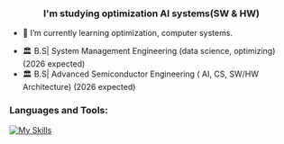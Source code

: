 <h3 align="center">I'm studying optimization AI systems(SW & HW)</h3>

- 🌱 I’m currently learning optimization, computer systems.
<!-- 📫 How to reach me **beppa2396@skku.edu** or [LinkedIn](https://www.linkedin.com/in/seokho-han-ab94b1306)-->
- 🏛️ B.S| System Management Engineering      (data science, optimizing)(2026 expected)
- 🏛️ B.S| Advanced Semiconductor Engineering ( AI, CS, SW/HW Architecture)  (2026 expected)
  



<h3 align="left">Languages and Tools:</h3>

[![My Skills](https://skillicons.dev/icons?i=java,python,c,flask,fastapi,postman,linux,raspberrypi,pytorch,redis,spring,tensorflow,docker,scikitlearn,mysql&theme=light)](https://skillicons.dev)
